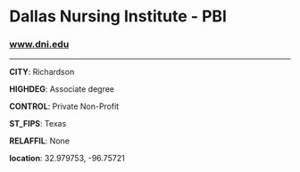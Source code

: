 # Dallas Nursing Institute - PBI
### www.dni.edu
---
**CITY**: Richardson

**HIGHDEG**: Associate degree

**CONTROL**: Private Non-Profit

**ST_FIPS**: Texas

**RELAFFIL**: None

**location**: 32.979753, -96.75721